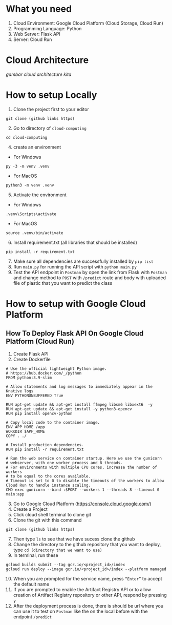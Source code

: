 # What you need
1. Cloud Environment: Google Cloud Platform (Cloud Storage, Cloud Run)
2. Programming Language: Python
3. Web Server: Flask API
4. Server: Cloud Run

# Cloud Architecture
*gambar cloud architecture kita*

# How to setup Locally
1. Clone the project first to your editor
```
git clone (github links https)
```
2. Go to directory of `cloud-computing`
```
cd cloud-computing
```
4. create an environment
- For Windows
```
py -3 -m venv .venv
```
- For MacOS
```
python3 -m venv .venv
```
5. Activate the environment
- For Windows
```
.venv\Scripts\activate
```
- For MacOS
```
source .venv/bin/activate
```
6. Install requirement.txt (all libraries that should be installed)
```
pip install -r requirement.txt
```
7. Make sure all dependencies are successfully installed by `pip list`
8. Run `main.py` for running the API script with `python main.py`
9. Test the API endpoint in `Postman` by open the link from Flask with `Postman` and change method to `POST` with `/predict` route and body with uploaded file of plastic that you want to predict the class

# How to setup with Google Cloud Platform
## How To Deploy Flask API On Google Cloud Platform (Cloud Run)
1. Create Flask API
2. Create Dockerfile
```
# Use the official lightweight Python image.
# https://hub.docker.com/_/python
FROM python:3.9-slim

# Allow statements and log messages to immediately appear in the Knative logs
ENV PYTHONUNBUFFERED True

RUN apt-get update && apt-get install ffmpeg libsm6 libxext6  -y
RUN apt-get update && apt-get install -y python3-opencv
RUN pip install opencv-python

# Copy local code to the container image.
ENV APP_HOME /app
WORKDIR $APP_HOME
COPY . ./

# Install production dependencies.
RUN pip install -r requirement.txt

# Run the web service on container startup. Here we use the gunicorn
# webserver, with one worker process and 8 threads.
# For environments with multiple CPU cores, increase the number of workers
# to be equal to the cores available.
# Timeout is set to 0 to disable the timeouts of the workers to allow Cloud Run to handle instance scaling.
CMD exec gunicorn --bind :$PORT --workers 1 --threads 8 --timeout 0 main:app
```
3. Go to Google Cloud Platform (https://console.cloud.google.com/)
4. Create a Project
5. Click cloud shell terminal to clone git
6. Clone the git with this command
```
git clone (github links https)
```
7. Then type `ls` to see that we have sucess clone the github
8. Change the directory to the github repository that you want to deploy, type `cd (directory that we want to use)`
9. In terminal, run these
```
gcloud builds submit --tag gcr.io/<project_id>/index
gcloud run deploy --image gcr.io/<project_id>/index --platform managed
```
10. When you are prompted for the service name, press `“Enter”` to accept the default
name
11. If you are prompted to enable the Artifact Registry API or to allow creation of
Artifact Registry repository or other API, respond by pressing `y`
12. After the deployment process is done, there is should be url where you can use it to test on `Postman` like the on the local before with the endpoint `/predict`

